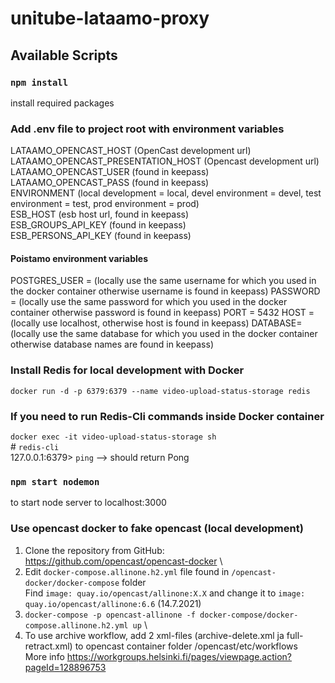 # unitube-lataamo-proxy

## Available Scripts

### `npm install`
install required packages

### Add .env file to project root with environment variables
LATAAMO_OPENCAST_HOST (OpenCast development url)\
LATAAMO_OPENCAST_PRESENTATION_HOST (Opencast development url)\
LATAAMO_OPENCAST_USER (found in keepass)\
LATAAMO_OPENCAST_PASS (found in keepass)\
ENVIRONMENT (local development = local, devel environment = devel, test environment = test, prod environment = prod)\
ESB_HOST (esb host url, found in keepass)\
ESB_GROUPS_API_KEY (found in keepass)\
ESB_PERSONS_API_KEY (found in keepass)

#### Poistamo environment variables
POSTGRES_USER = (locally use the same username for which you used in the docker container otherwise username is found in keepass)
PASSWORD = (locally use the same password for which you used in the docker container otherwise password is found in keepass)
PORT = 5432
HOST = (locally use localhost, otherwise host is found in keepass)
DATABASE= (locally use the same database for which you used in the docker container otherwise database names are found in keepass)

### Install Redis for local development with Docker
`docker run -d -p 6379:6379 --name video-upload-status-storage redis`
### If you need to run Redis-Cli commands inside Docker container
`docker exec -it video-upload-status-storage sh`\
\# `redis-cli`\
127.0.0.1:6379> `ping` --> should return Pong

### `npm start nodemon`
to start node server to localhost:3000

### Use opencast docker to fake opencast (local development)
1. Clone the repository from GitHub: https://github.com/opencast/opencast-docker \
2. Edit `docker-compose.allinone.h2.yml` file found in `/opencast-docker/docker-compose` folder \
Find `image: quay.io/opencast/allinone:X.X` and change it to `image: quay.io/opencast/allinone:6.6` (14.7.2021)
3. `docker-compose -p opencast-allinone -f docker-compose/docker-compose.allinone.h2.yml up` \
4. To use archive workflow, add 2 xml-files (archive-delete.xml ja full-retract.xml) to opencast container folder /opencast/etc/workflows \
More info https://workgroups.helsinki.fi/pages/viewpage.action?pageId=128896753

